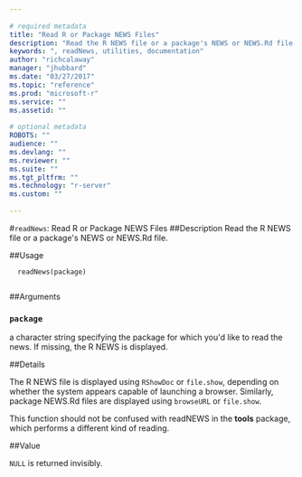 ```yaml
--- 
 
# required metadata 
title: "Read R or Package NEWS Files" 
description: "Read the R NEWS file or a package's NEWS or NEWS.Rd file." 
keywords: ", readNews, utilities, documentation" 
author: "richcalaway" 
manager: "jhubbard" 
ms.date: "03/27/2017" 
ms.topic: "reference" 
ms.prod: "microsoft-r" 
ms.service: "" 
ms.assetid: "" 
 
# optional metadata 
ROBOTS: "" 
audience: "" 
ms.devlang: "" 
ms.reviewer: "" 
ms.suite: "" 
ms.tgt_pltfrm: "" 
ms.technology: "r-server" 
ms.custom: "" 
 
--- 
```

 
 
 #`readNews`: Read R or Package NEWS Files 
 ##Description
 Read the R NEWS file or a package's NEWS or NEWS.Rd file. 
 
 ##Usage

```   
  readNews(package)
 
```
 
 ##Arguments

   
    
 ### `package`
 a character string specifying the package for which you'd like to read the  news. If missing, the R NEWS is displayed. 
  
 
 
 
 ##Details
 
The R NEWS file is displayed using `RShowDoc` or `file.show`, depending
on whether the system appears capable of launching a browser. Similarly, package NEWS.Rd
files are displayed using `browseURL` or `file.show`.

This function should not be confused with readNEWS in the **tools** package, 
which performs a different kind of reading.
 
 
 ##Value
 
`NULL` is returned invisibly.
 
 
 
 
 

